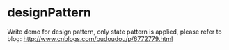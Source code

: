 # designPattern
Write demo for design pattern, only state pattern is applied, please refer to blog: http://www.cnblogs.com/budoudou/p/6772779.html
